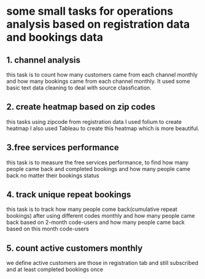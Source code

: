 # some small tasks for operations analysis based on registration data and bookings data

## 1. channel analysis
this task is to count how many customers came from each channel monthly and how many bookings came from each channel monthly.
It used some basic text data cleaning to deal with source classfication.

## 2. create heatmap based on zip codes
this tasks using zipcode from registration data
I used folium to create heatmap
I also used Tableau to create this heatmap which is more beautiful.

## 3.free services performance
this task is to measure the free services performance, to find how many people came back and completed bookings and how many people came back no matter their bookings status

## 4. track unique repeat bookings
this task is to track how many people come back(cumulative repeat bookings) after using different codes monthly
and how many people came back based on 2-month code-users and how many people came back based on this month code-users


## 5. count active customers monthly 
 we define active customers are those in registration tab and still subscribed and at least completed bookings once
 
